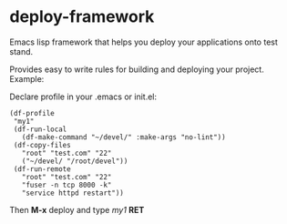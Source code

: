 deploy-framework
===========

Emacs lisp framework that helps you deploy your applications onto test stand.

Provides easy to write rules for building and deploying your project.
Example:

Declare profile in your .emacs or init.el:

    (df-profile 
     "my1"
     (df-run-local
       (df-make-command "~/devel/" :make-args "no-lint"))
     (df-copy-files 
       "root" "test.com" "22"
       ("~/devel/ "/root/devel"))
     (df-run-remote
       "root" "test.com" "22"
       "fuser -n tcp 8000 -k"
       "service httpd restart"))
 
Then **M-x** deploy and type *my1* **RET**

